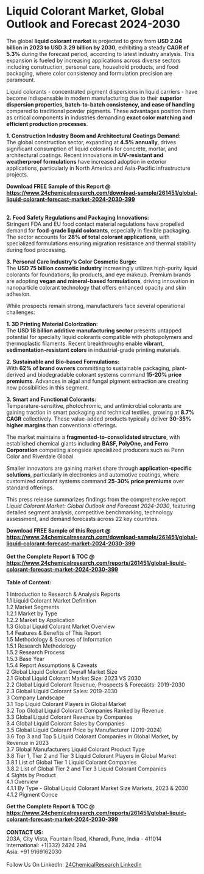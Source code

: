 <h1>Liquid Colorant Market, Global Outlook and Forecast 2024-2030</h1><p>The global <strong>liquid colorant market</strong> is projected to grow from <strong>USD 2.04 billion in 2023 to USD 3.29 billion by 2030</strong>, exhibiting a steady <strong>CAGR of 5.3%</strong> during the forecast period, according to latest industry analysis. This expansion is fueled by increasing applications across diverse sectors including construction, personal care, household products, and food packaging, where color consistency and formulation precision are paramount.</p><p>Liquid colorants - concentrated pigment dispersions in liquid carriers - have become indispensable in modern manufacturing due to their <strong>superior dispersion properties, batch-to-batch consistency, and ease of handling</strong> compared to traditional powder pigments. These advantages position them as critical components in industries demanding <strong>exact color matching and efficient production processes</strong>.</p><p><strong>1. Construction Industry Boom and Architectural Coatings Demand:</strong><br>
The global construction sector, expanding at <strong>4.5% annually</strong>, drives significant consumption of liquid colorants for concrete, mortar, and architectural coatings. Recent innovations in <strong>UV-resistant and weatherproof formulations</strong> have increased adoption in exterior applications, particularly in North America and Asia-Pacific infrastructure projects.</p><div><b>Download FREE Sample of this Report @ 
            <a href="https://www.24chemicalresearch.com/download-sample/261451/global-liquid-colorant-forecast-market-2024-2030-399">
            https://www.24chemicalresearch.com/download-sample/261451/global-liquid-colorant-forecast-market-2024-2030-399</a></b></div><br><p><strong>2. Food Safety Regulations and Packaging Innovations:</strong><br>
Stringent FDA and EU food contact material regulations have propelled demand for <strong>food-grade liquid colorants</strong>, especially in flexible packaging. The sector accounts for <strong>28% of total colorant applications</strong>, with specialized formulations ensuring migration resistance and thermal stability during food processing.</p><p><strong>3. Personal Care Industry's Color Cosmetic Surge:</strong><br>
The <strong>USD 75 billion cosmetic industry</strong> increasingly utilizes high-purity liquid colorants for foundations, lip products, and eye makeup. Premium brands are adopting <strong>vegan and mineral-based formulations</strong>, driving innovation in nanoparticle colorant technology that offers enhanced opacity and skin adhesion.</p><p>While prospects remain strong, manufacturers face several operational challenges:</p><p><strong>1. 3D Printing Material Colorization:</strong><br>
The <strong>USD 18 billion additive manufacturing sector</strong> presents untapped potential for specialty liquid colorants compatible with photopolymers and thermoplastic filaments. Recent breakthroughs enable <strong>vibrant, sedimentation-resistant colors</strong> in industrial-grade printing materials.</p><p><strong>2. Sustainable and Bio-based Formulations:</strong><br>
With <strong>62% of brand owners</strong> committing to sustainable packaging, plant-derived and biodegradable colorant systems command <strong>15-20% price premiums</strong>. Advances in algal and fungal pigment extraction are creating new possibilities in this segment.</p><p><strong>3. Smart and Functional Colorants:</strong><br>
Temperature-sensitive, photochromic, and antimicrobial colorants are gaining traction in smart packaging and technical textiles, growing at <strong>8.7% CAGR</strong> collectively. These value-added products typically deliver <strong>30-35% higher margins</strong> than conventional offerings.</p><p>The market maintains a <strong>fragmented-to-consolidated structure</strong>, with established chemical giants including <strong>BASF, PolyOne, and Ferro Corporation</strong> competing alongside specialized producers such as Penn Color and Riverdale Global.</p><p>Smaller innovators are gaining market share through <strong>application-specific solutions</strong>, particularly in electronics and automotive coatings, where customized colorant systems command <strong>25-30% price premiums</strong> over standard offerings.</p><p>This press release summarizes findings from the comprehensive report <em>Liquid Colorant Market: Global Outlook and Forecast 2024-2030</em>, featuring detailed segment analysis, competitive benchmarking, technology assessment, and demand forecasts across 22 key countries.</p><div><b>Download FREE Sample of this Report @ 
            <a href="https://www.24chemicalresearch.com/download-sample/261451/global-liquid-colorant-forecast-market-2024-2030-399">
            https://www.24chemicalresearch.com/download-sample/261451/global-liquid-colorant-forecast-market-2024-2030-399</a></b></div><br><div><b>Get the Complete Report & TOC @ 
            <a href="https://www.24chemicalresearch.com/reports/261451/global-liquid-colorant-forecast-market-2024-2030-399">
            https://www.24chemicalresearch.com/reports/261451/global-liquid-colorant-forecast-market-2024-2030-399</a></b></div><br>
            <b>Table of Content:</b><p>1 Introduction to Research & Analysis Reports<br />
    1.1 Liquid Colorant Market Definition<br />
    1.2 Market Segments<br />
        1.2.1 Market by Type<br />
        1.2.2 Market by Application<br />
    1.3 Global Liquid Colorant Market Overview<br />
    1.4 Features & Benefits of This Report<br />
    1.5 Methodology & Sources of Information<br />
        1.5.1 Research Methodology<br />
        1.5.2 Research Process<br />
        1.5.3 Base Year<br />
        1.5.4 Report Assumptions & Caveats<br />
2 Global Liquid Colorant Overall Market Size<br />
    2.1 Global Liquid Colorant Market Size: 2023 VS 2030<br />
    2.2 Global Liquid Colorant Revenue, Prospects & Forecasts: 2019-2030<br />
    2.3 Global Liquid Colorant Sales: 2019-2030<br />
3 Company Landscape<br />
    3.1 Top Liquid Colorant Players in Global Market<br />
    3.2 Top Global Liquid Colorant Companies Ranked by Revenue<br />
    3.3 Global Liquid Colorant Revenue by Companies<br />
    3.4 Global Liquid Colorant Sales by Companies<br />
    3.5 Global Liquid Colorant Price by Manufacturer (2019-2024)<br />
    3.6 Top 3 and Top 5 Liquid Colorant Companies in Global Market, by Revenue in 2023<br />
    3.7 Global Manufacturers Liquid Colorant Product Type<br />
    3.8 Tier 1, Tier 2 and Tier 3 Liquid Colorant Players in Global Market<br />
        3.8.1 List of Global Tier 1 Liquid Colorant Companies<br />
        3.8.2 List of Global Tier 2 and Tier 3 Liquid Colorant Companies<br />
4 Sights by Product<br />
    4.1 Overview<br />
        4.1.1 By Type - Global Liquid Colorant Market Size Markets, 2023 & 2030<br />
        4.1.2 Pigment Conce</p><div><b>Get the Complete Report & TOC @ 
            <a href="https://www.24chemicalresearch.com/reports/261451/global-liquid-colorant-forecast-market-2024-2030-399">
            https://www.24chemicalresearch.com/reports/261451/global-liquid-colorant-forecast-market-2024-2030-399</a></b></div><br><b>CONTACT US:</b><br>
            203A, City Vista, Fountain Road, Kharadi, Pune, India - 411014<br>
            International: +1(332) 2424 294<br>
            Asia: +91 9169162030 <br><br>
            Follow Us On LinkedIn: <a href="https://www.linkedin.com/company/24chemicalresearch/">24ChemicalResearch LinkedIn</a>